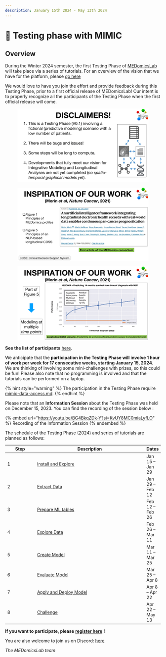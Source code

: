 ```yaml
---
description: January 15th 2024 - May 13th 2024
---
```


# 📄 Testing phase with MIMIC

## Overview

During the Winter 2024 semester, the first Testing Phase of [MEDomicsLab](https://github.com/MEDomics-UdeS/MEDomicsLab) will take place via a series of tutorials. For an overview of the vision that we have for the platform, please [go here](../#an-overview-of-medomicslab)

We would love to have you join the effort and provide feedback during this Testing Phase, prior to a first official release of MEDomicsLab! Our intent is to properly recognize all the participants of the Testing Phase when the first official release will come.

<figure><img src="../.gitbook/assets/MEDomicsLab-TestingPhase-02.png" alt=""><figcaption></figcaption></figure>

<figure><img src="../.gitbook/assets/MEDomicsLab-TestingPhase-03.png" alt=""><figcaption></figcaption></figure>

<figure><img src="../.gitbook/assets/MEDomicsLab-TestingPhase-05.png" alt=""><figcaption></figcaption></figure>

**See the list of participants** [here](https://docs.google.com/spreadsheets/d/1w4n2gygstxnrFSzAi1LqGsxgCVYa1Odyb8vl9huu-kU/).

We anticipate that the **participation in the Testing Phase will involve 1 hour of work per week for 17 consecutive weeks, starting January 15, 2024.** We are thinking of involving some mini-challenges with prizes, so this could be fun! Please also note that no programming is involved and that the tutorials can be performed on a laptop.

{% hint style="warning" %}
The participation in the Testing Phase require [mimic-data-access.md](mimic-data-access.md "mention").
{% endhint %}

Please note that an **Information Session** about the Testing Phase was held on December 15, 2023. You can find the recording of the session below :

{% embed url="https://youtu.be/BG4BkqZDk-Y?si=KvUY8MC0miaLyfLO" %}
Recording of the Information Session
{% endembed %}

The schedule of the Testing Phase (2024) and series of tutorials are planned as follows:

<table><thead><tr><th width="98.33333333333331">Step</th><th width="421">Description</th><th>Dates</th></tr></thead><tbody><tr><td>1</td><td><a href="step-1.md">Install and Explore</a></td><td>Jan 15 – Jan 29</td></tr><tr><td>2</td><td><a href="step-2.md">Extract Data</a></td><td>Jan 29 – Feb 12</td></tr><tr><td>3</td><td><a href="step-3.md">Prepare ML tables</a></td><td>Feb 12 – Feb 26</td></tr><tr><td>4</td><td><a href="step-4.md">Explore Data</a></td><td>Feb 26 – Mar 11</td></tr><tr><td>5</td><td><a href="step-5.md">Create Model</a></td><td>Mar 11 – Mar 25</td></tr><tr><td>6</td><td><a href="step-6.md">Evaluate Model</a></td><td>Mar 25 – Apr 8</td></tr><tr><td>7</td><td><a href="step-7.md">Apply and Deploy Model</a></td><td>Apr 8 – Apr 22</td></tr><tr><td>8</td><td><a href="step-8.md">Challenge</a></td><td>Apr 22 – May 13</td></tr></tbody></table>

**If you want to participate, please** [**register here**](../forms/join-the-testing-phase.md) **!**

You are also welcome to join us on Discord: [here](https://discord.gg/ZbaGj8E6mP)

_The MEDomicsLab team_
